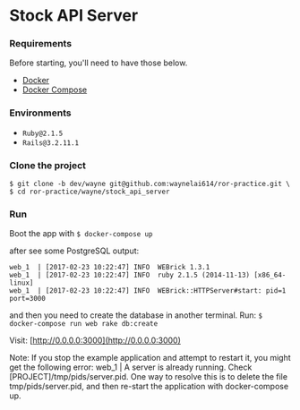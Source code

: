 # Stock API Server

### Requirements
Before starting, you'll need to have those below.
* [Docker](https://docs.docker.com/)
* [Docker Compose](https://docs.docker.com/compose/)

### Environments
* `Ruby@2.1.5`
* `Rails@3.2.11.1`

### Clone the project
```
$ git clone -b dev/wayne git@github.com:waynelai614/ror-practice.git \
$ cd ror-practice/wayne/stock_api_server
```
### Run
Boot the app with
`$ docker-compose up`

after see some PostgreSQL output:
```
web_1  | [2017-02-23 10:22:47] INFO  WEBrick 1.3.1
web_1  | [2017-02-23 10:22:47] INFO  ruby 2.1.5 (2014-11-13) [x86_64-linux]
web_1  | [2017-02-23 10:22:47] INFO  WEBrick::HTTPServer#start: pid=1 port=3000
```
and then you need to create the database in another terminal.
Run: `$ docker-compose run web rake db:create`

Visit: [http://0.0.0.0:3000](http://0.0.0.0:3000)

Note: If you stop the example application and attempt to restart it, you might get the following error: web_1 | A server is already running. Check [PROJECT]/tmp/pids/server.pid. One way to resolve this is to delete the file tmp/pids/server.pid, and then re-start the application with docker-compose up.
